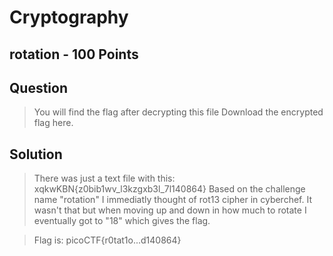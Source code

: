 # Cryptography
## rotation - 100 Points
## Question
> You will find the flag after decrypting this file
Download the encrypted flag here.

## Solution
> There was just a text file with this:
xqkwKBN{z0bib1wv_l3kzgxb3l_7l140864}
Based on the challenge name "rotation" I immediatly thought of rot13 cipher in cyberchef. It wasn't that but when moving up and down in how much to rotate I eventually got to "18" which gives the flag.


> Flag is: picoCTF{r0tat1o...d140864}